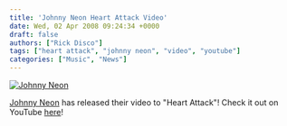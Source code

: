 ```yaml
---
title: 'Johnny Neon Heart Attack Video'
date: Wed, 02 Apr 2008 09:24:34 +0000
draft: false
authors: ["Rick Disco"]
tags: ["heart attack", "johnny neon", "video", "youtube"]
categories: ["Music", "News"]
---
```


[![Johnny Neon](/wp-content/uploads/2008/04/johnnyneon.jpg)](http://www.youtube.com/watch?v=t1hnpifratY)

[Johnny Neon](/artists/johnny-neon) has released their video to "Heart Attack"! Check it out on YouTube [here](http://www.youtube.com/watch?v=t1hnpifratY)!